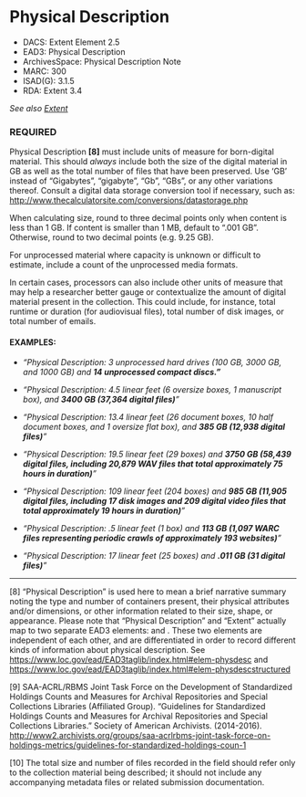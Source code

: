 # Physical Description

* DACS: Extent Element 2.5
* EAD3: Physical Description <physdesc>
* ArchivesSpace: Physical Description Note
* MARC: 300
* ISAD(G): 3.1.5
* RDA: Extent 3.4
  
 _See also [Extent](https://github.com/shirapeltzman/uc-guidelines/blob/master/DESCRIPTIVE_ELEMENTS/extent.md)_


### REQUIRED
Physical Description **[8]** must include units of measure for born-digital material. This should _always_ include both the size of the digital material in GB as well as the total number of files that have been preserved. Use ‘GB’ instead of “Gigabytes”, “gigabyte”, “Gb”, “GBs”, or any other variations thereof. Consult a digital data storage conversion tool if necessary, such as: http://www.thecalculatorsite.com/conversions/datastorage.php

When calculating size, round to three decimal points only when content is less than 1 GB. If content is smaller than 1 MB, default to “.001 GB”. Otherwise, round to two decimal points (e.g. 9.25 GB).

For unprocessed material where capacity is unknown or difficult to estimate, include a count of the unprocessed media formats. 

In certain cases, processors can also include other units of measure that may help a researcher better gauge or contextualize the amount of digital material present in the collection. This could include, for instance, total runtime or duration (for audiovisual files), total number of disk images, or total number of emails.

#### EXAMPLES:
* _“Physical Description: 3 unprocessed hard drives (100 GB, 3000 GB, and 1000 GB) and **14 unprocessed compact discs.”**_

* _“Physical Description: 4.5 linear feet (6 oversize boxes, 1 manuscript box), and **3400 GB (37,364 digital files)**”_

* _“Physical Description: 13.4 linear feet (26 document boxes, 10 half document boxes, and 1 oversize flat box), and **385 GB (12,938 digital files)**”_

* _“Physical Description: 19.5 linear feet (29 boxes) and **3750 GB (58,439 digital files, including 20,879 WAV files that total approximately 75 hours in duration)**”_

* _“Physical Description: 109 linear feet (204 boxes) and **985 GB (11,905 digital files, including 17 disk images and 209 digital video files that total approximately 19 hours in duration)**”_

* _“Physical Description: .5 linear feet (1 box) and **113 GB (1,097 WARC files representing periodic crawls of approximately 193 websites)**”_ 

* _“Physical Description: 17 linear feet (25 boxes) and **.011 GB (31 digital files)**”_

___
[8] “Physical Description” is used here to mean a brief narrative summary noting the type and number of containers present, their physical attributes and/or dimensions, or other information related to their size, shape, or appearance. Please note that “Physical Description” and “Extent” actually map to two separate EAD3 elements: <physdesc> and <physdescstructured>. These two elements are independent of each other, and are differentiated in order to record different kinds of information about physical description. See https://www.loc.gov/ead/EAD3taglib/index.html#elem-physdesc and https://www.loc.gov/ead/EAD3taglib/index.html#elem-physdescstructured 

[9] SAA-ACRL/RBMS Joint Task Force on the Development of Standardized Holdings Counts and Measures for Archival Repositories and Special Collections Libraries (Affiliated Group). “Guidelines for Standardized Holdings Counts and Measures for Archival Repositories and Special Collections Libraries.” Society of American Archivists. (2014-2016). http://www2.archivists.org/groups/saa-acrlrbms-joint-task-force-on-holdings-metrics/guidelines-for-standardized-holdings-coun-1

[10] The total size and number of files recorded in the <physdesc> field should refer only to the collection material being described; it should not include any accompanying metadata files or related submission documentation. 
